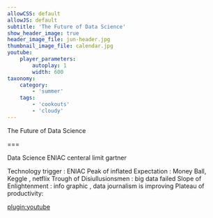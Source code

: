 ```yaml
---
allowCSS: default
allowJS: default
subtitle: 'The Future of Data Science'
show_header_image: true
header_image_file: jun-header.jpg
thumbnail_image_file: calendar.jpg
youtube:
    player_parameters:
        autoplay: 1
        width: 600
taxonomy:
    category:
        - 'summer'
    tags:
        - 'cookouts'
        - 'cloudy'
---
```


The Future of Data Science 

===

Data Science ENIAC 
centeral limit 
gartner 

Technology trigger : ENIAC
Peak of inflated Expectation : Money Ball, Keggle , netflix 
Trough of Disiullusionsmen : big data failed 
Slope of Enlightenment : info graphic , data journalism is improving 
Plateau of productivity: 

[plugin:youtube](https://www.youtube.com/watch?v=YKMZIzYBgTk&t=1670s)

